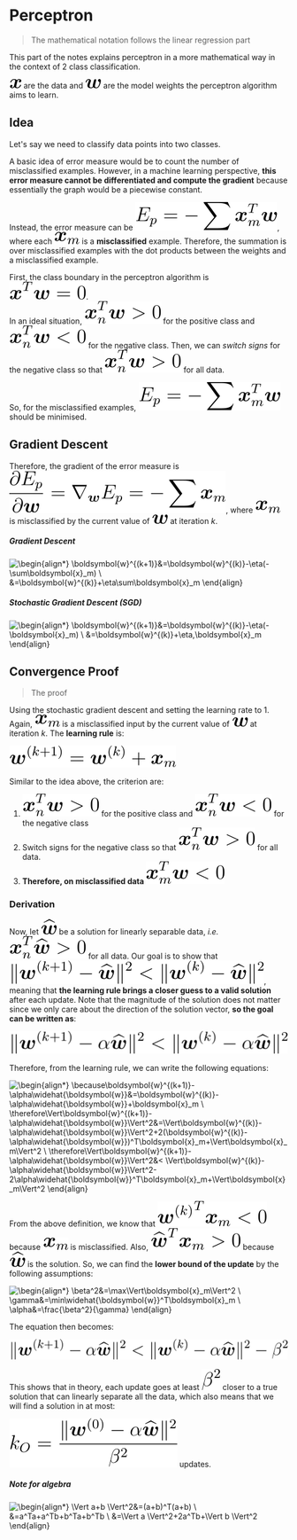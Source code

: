# Perceptron
> The mathematical notation follows the linear regression part

This part of the notes explains perceptron in a more mathematical way in the context of 2 class classification.

![\boldsymbol{x}](images/x.svg) are the data and ![\boldsymbol{w}](images/w.svg) are the model weights the perceptron algorithm aims to learn.

## Idea
Let's say we need to classify data points into two classes.

A basic idea of error measure would be to count the number of misclassified examples. However, in a machine learning perspective, **this error measure cannot be differentiated and compute the gradient** because essentially the graph would be a piecewise constant.
<!--TODO: insert 1st graph from handwritten notes COMP6245-->

Instead, the error measure can be ![E_p=-\sum\boldsymbol{x}_m^T\boldsymbol{w}](images/per1.svg), where each ![boldsymbol{x}_m](images/xm.svg) is a **misclassified** example. Therefore, the summation is over misclassified examples with the dot products between the weights and a misclassified example.

First, the class boundary in the perceptron algorithm is ![\boldsymbol{x}^T\boldsymbol{w}=0](images/clsboundary.svg). \
In an ideal situation, ![\boldsymbol{x}_n^T\boldsymbol{w}>0](images/per2.svg) for the positive class and ![\boldsymbol{x}_n^T\boldsymbol{w}<0](images/per3.svg) for the negative class. Then, we can _switch signs_ for the negative class so that ![\boldsymbol{x}_n^T\boldsymbol{w}>0](images/per2.svg) for all data.
<!--TODO: insert 2nd graph from handwritten notes COMP6245-->

So, for the misclassified examples, ![E_p=-\sum\boldsymbol{x}_m^T\boldsymbol{w}](images/per1.svg) should be minimised.

## Gradient Descent
Therefore, the gradient of the error measure is ![\frac{\partial E_p}{\partial \boldsymbol{w}}=\nabla_{\boldsymbol{w}}E_p=-\sum\boldsymbol{x}_m](images/per4.svg), where ![boldsymbol{x}_m](images/xm.svg) is misclassified by the current value of ![\boldsymbol{w}](images/w.svg) at iteration _k_.

##### Gradient Descent
![\begin{align*}
\boldsymbol{w}^{(k+1)}&=\boldsymbol{w}^{(k)}-\eta(-\sum\boldsymbol{x}_m) \\
&=\boldsymbol{w}^{(k)}+\eta\sum\boldsymbol{x}_m
\end{align}](images/per5.svg)

##### Stochastic Gradient Descent (SGD)
![\begin{align*}
\boldsymbol{w}^{(k+1)}&=\boldsymbol{w}^{(k)}-\eta(-\boldsymbol{x}_m) \\
&=\boldsymbol{w}^{(k)}+\eta\,\boldsymbol{x}_m
\end{align}](images/per6.svg)

## Convergence Proof
> The proof

Using the stochastic gradient descent and setting the learning rate to 1. Again, ![](images/xm.svg) is a misclassified input by the current value of ![](images/w.svg) at iteration _k_. The **learning rule** is:

![\boldsymbol{w}^{(k+1)}=\boldsymbol{w}^{(k)}+\boldsymbol{x}_m](images/cp1.svg)

Similar to the idea above, the criterion are:
1. ![\boldsymbol{x}_n^T\boldsymbol{w}>0](images/per2.svg) for the positive class and ![\boldsymbol{x}_n^T\boldsymbol{w}<0](images/per3.svg) for the negative class
2. Switch signs for the negative class so that ![\boldsymbol{x}_n^T\boldsymbol{w}>0](images/per2.svg) for all data.
3. **Therefore, on misclassified data ![\boldsymbol{x}_m^T\boldsymbol{w}<0](images/der0.svg)**

### Derivation
Now, let ![\widehat{\boldsymbol{w}}](images/w_hat.svg) be a solution for linearly separable data, _i.e._ ![\boldsymbol{x}_n^T\widehat{\boldsymbol{w}}>0](images/cp2.svg) for all data. Our goal is to show that ![\Vert\boldsymbol{w}^{(k+1)}-\widehat{\boldsymbol{w}}\Vert^2<\Vert\boldsymbol{w}^{(k)}-\widehat{\boldsymbol{w}}\Vert^2](images/cp3.svg), meaning that **the learning rule brings a closer guess to a valid solution** after each update. Note that the magnitude of the solution does not matter since we only care about the direction of the solution vector, **so the goal can be written as**:

![\Vert\boldsymbol{w}^{(k+1)}-\alpha\widehat{\boldsymbol{w}}\Vert^2<\Vert\boldsymbol{w}^{(k)}-\alpha\widehat{\boldsymbol{w}}\Vert^2](images/cp4.svg)

Therefore, from the learning rule, we can write the following equations:

![\begin{align*}
\because\boldsymbol{w}^{(k+1)}-\alpha\widehat{\boldsymbol{w}}&=\boldsymbol{w}^{(k)}-\alpha\widehat{\boldsymbol{w}}+\boldsymbol{x}_m \\
\therefore\Vert\boldsymbol{w}^{(k+1)}-\alpha\widehat{\boldsymbol{w}}\Vert^2&=\Vert\boldsymbol{w}^{(k)}-\alpha\widehat{\boldsymbol{w}}\Vert^2+2(\boldsymbol{w}^{(k)}-\alpha\widehat{\boldsymbol{w}})^T\boldsymbol{x}_m+\Vert\boldsymbol{x}_m\Vert^2 \\
\therefore\Vert\boldsymbol{w}^{(k+1)}-\alpha\widehat{\boldsymbol{w}}\Vert^2&< \Vert\boldsymbol{w}^{(k)}-\alpha\widehat{\boldsymbol{w}}\Vert^2-2\alpha\widehat{\boldsymbol{w}}^T\boldsymbol{x}_m+\Vert\boldsymbol{x}_m\Vert^2
\end{align}](images/der1.svg)

From the above definition, we know that ![{\boldsymbol{w}^{(k)}}^T\boldsymbol{x}_m<0](images/der2.svg) because ![](images/xm.svg) is misclassified. Also, ![\widehat{\boldsymbol{w}}^T\boldsymbol{x}_m>0](images/der3.svg) because ![](images/w_hat.svg) is the solution. So, we can find the **lower bound of the update** by the following assumptions:

![\begin{align*}
\beta^2&=\max\Vert\boldsymbol{x}_m\Vert^2 \\
\gamma&=\min\widehat{\boldsymbol{w}}^T\boldsymbol{x}_m \\
\alpha&=\frac{\beta^2}{\gamma}
\end{align}](images/der4.svg)

The equation then becomes:

![\Vert\boldsymbol{w}^{(k+1)}-\alpha\widehat{\boldsymbol{w}}\Vert^2<\Vert\boldsymbol{w}^{(k)}-\alpha\widehat{\boldsymbol{w}}\Vert^2-\beta^2](images/der5.svg)

This shows that in theory, each update goes at least ![\beta^2](images/beta_2.svg) closer to a true solution that can linearly separate all the data, which also means that we will find a solution in at most:

![k_O=\frac{\Vert\boldsymbol{w}^{(0)}-\alpha\widehat{\boldsymbol{w}}\Vert^2}{\beta^2}](images/der6.svg) updates.

##### Note for algebra
![\begin{align*}
\Vert a+b \Vert^2&=(a+b)^T(a+b) \\
&=a^Ta+a^Tb+b^Ta+b^Tb \\
&=\Vert a \Vert^2+2a^Tb+\Vert b \Vert^2
\end{align}](images/note1.svg)
